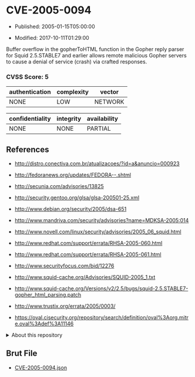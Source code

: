 # CVE-2005-0094

- Published: 2005-01-15T05:00:00

- Modified: 2017-10-11T01:29:00

Buffer overflow in the gopherToHTML function in the Gopher reply parser for Squid 2.5.STABLE7 and earlier allows remote malicious Gopher servers to cause a denial of service (crash) via crafted responses.

### CVSS Score: **5**

| authentication | complexity | vector |
| --- | --- | --- |
| NONE | LOW | NETWORK |

| confidentiality | integrity | availability |
| --- | --- | --- |
| NONE | NONE | PARTIAL |

## References

* http://distro.conectiva.com.br/atualizacoes/?id=a&anuncio=000923

* http://fedoranews.org/updates/FEDORA--.shtml

* http://secunia.com/advisories/13825

* http://security.gentoo.org/glsa/glsa-200501-25.xml

* http://www.debian.org/security/2005/dsa-651

* http://www.mandriva.com/security/advisories?name=MDKSA-2005:014

* http://www.novell.com/linux/security/advisories/2005_06_squid.html

* http://www.redhat.com/support/errata/RHSA-2005-060.html

* http://www.redhat.com/support/errata/RHSA-2005-061.html

* http://www.securityfocus.com/bid/12276

* http://www.squid-cache.org/Advisories/SQUID-2005_1.txt

* http://www.squid-cache.org/Versions/v2/2.5/bugs/squid-2.5.STABLE7-gopher_html_parsing.patch

* http://www.trustix.org/errata/2005/0003/

* https://oval.cisecurity.org/repository/search/definition/oval%3Aorg.mitre.oval%3Adef%3A11146

<details>
<summary>About this repository</summary> 

  This repository is part of the project [Live Hack CVE](https://github.com/Live-Hack-CVE). Main website can be found [www.live-hack.org](https://www.live-hack.org) 
  
  Made by [Sn0wAlice](https://github.com/Sn0wAlice) for the people that care about security and need to have a feed of the latest CVEs. Hope you enjoy it, don't forget to star the repo and follow me on [Twitter](https://twitter.com/Sn0wAlice) and [Github](https://github.com/Sn0wAlice). And that is my [personnal website](https://www.alice-snow.me/)

  - [Home Page](https://github.com/Live-Hack-CVE)
  - [Framework](https://github.com/Live-Hack-CVE/cve-framework)
  - [CVE database](https://github.com/Live-Hack-CVE/full_database)
  - [Changelog](https://github.com/Live-Hack-CVE/Changelog)
</details>

## Brut File

* [CVE-2005-0094.json](https://raw.githubusercontent.com/Live-Hack-CVE/full_database/main/cves/2005/CVE-2005-0094.json)

